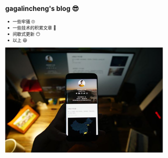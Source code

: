## gagalincheng's blog 😎
* 一些牢骚 🙄
* 一些技术的积累文章 🤔
* 间歇式更新 😶
* 以上 😆

![cover](https://raw.githubusercontent.com/gagalincheng/gagalin/master/images/cover/01.jpg)